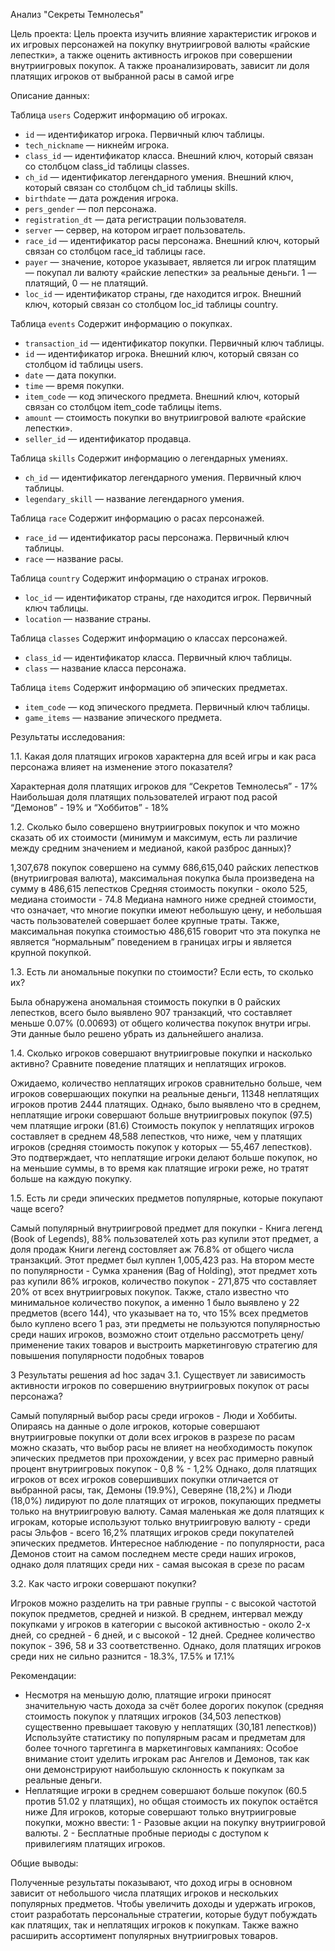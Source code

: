 Анализ "Секреты Темнолесья"

Цель проекта:
Цель проекта изучить влияние характеристик игроков и их игровых персонажей на покупку внутриигровой валюты «райские лепестки», а также оценить активность игроков при совершении внутриигровых покупок. А также проанализировать, зависит ли доля платящих игроков от выбранной расы в самой игре 


Описание данных:

Таблица `users`
Содержит информацию об игроках.
* `id` — идентификатор игрока. Первичный ключ таблицы.
* `tech_nickname` — никнейм игрока.
* `class_id` — идентификатор класса. Внешний ключ, который связан со столбцом class_id таблицы classes.
* `ch_id` — идентификатор легендарного умения. Внешний ключ, который связан со столбцом ch_id таблицы skills.
* `birthdate` — дата рождения игрока.
* `pers_gender` — пол персонажа.
* `registration_dt` — дата регистрации пользователя.
* `server` — сервер, на котором играет пользователь.
* `race_id` — идентификатор расы персонажа. Внешний ключ, который связан со столбцом race_id таблицы race.
* `payer` — значение, которое указывает, является ли игрок платящим — покупал ли валюту «райские лепестки» за реальные деньги. 1 — платящий, 0 — не платящий.
* `lоc_id` — идентификатор страны, где находится игрок. Внешний ключ, который связан со столбцом loc_id таблицы country.

Таблица `events`
Содержит информацию о покупках.
* `transaction_id` — идентификатор покупки. Первичный ключ таблицы.
* `id` — идентификатор игрока. Внешний ключ, который связан со столбцом id таблицы users.
* `date` — дата покупки.
* `time` — время покупки.
* `item_code` — код эпического предмета. Внешний ключ, который связан со столбцом item_code таблицы items.
* `amount` — стоимость покупки во внутриигровой валюте «райские лепестки».
* `seller_id` — идентификатор продавца.
  
Таблица `skills`
Содержит информацию о легендарных умениях.
* `ch_id` — идентификатор легендарного умения. Первичный ключ таблицы.
* `legendary_skill` — название легендарного умения.

Таблица `race`
Содержит информацию о расах персонажей.
* `race_id` — идентификатор расы персонажа. Первичный ключ таблицы.
* `race` — название расы.

Таблица `country`
Содержит информацию о странах игроков.
* `lоc_id` — идентификатор страны, где находится игрок. Первичный ключ таблицы.
* `location` — название страны.
  
Таблица `classes`
Содержит информацию о классах персонажей.
* `class_id` — идентификатор класса. Первичный ключ таблицы.
* `class` — название класса персонажа.
  
Таблица `items`
Содержит информацию об эпических предметах.
* `item_code` — код эпического предмета. Первичный ключ таблицы.
* `game_items` — название эпического предмета.

Результаты исследования:

1.1. Какая доля платящих игроков характерна для всей игры и как раса
персонажа влияет на изменение этого показателя?

Характерная доля платящих игроков для “Секретов Темнолесья” - 17%
Наибольшая доля платящих пользователей играют под расой “Демонов” - 19% и
“Хоббитов” - 18%

1.2. Сколько было совершено внутриигровых покупок и что можно сказать об их
стоимости (минимум и максимум, есть ли различие между средним значением
и медианой, какой разброс данных)?

1,307,678 покупок совершено на сумму 686,615,040 райских лепестков
(внутриигровая валюта), максимальная покупка была произведена на сумму в
486,615 лепестков
Средняя стоимость покупки - около 525, медиана стоимости - 74.8
Медиана намного ниже средней стоимости, что означает, что многие покупки
имеют небольшую цену, и небольшая часть пользователей совершает более
крупные траты. Также, максимальная покупка стоимостью 486,615 говорит что
эта покупка не является “нормальным” поведением в границах игры и является
крупной покупкой.

1.3. Есть ли аномальные покупки по стоимости? Если есть, то сколько их?

Была обнаружена аномальная стоимость покупки в 0 райских лепестков, всего было
выявлено 907 транзакций, что составляет меньше 0.07% (0.00693) от общего
количества покупок внутри игры. Эти данные было решено убрать из дальнейшего
анализа.

1.4. Сколько игроков совершают внутриигровые покупки и насколько активно?
Сравните поведение платящих и неплатящих игроков.

Ожидаемо, количество неплатящих игроков сравнительно больше, чем игроков
совершающих покупки на реальные деньги, 11348 неплатящих игроков против 2444
платящих.
Однако, было выявлено что в среднем, неплатящие игроки совершают больше
внутриигровых покупок (97.5) чем платящие игроки (81.6)
Стоимость покупок у неплатящих игроков составляет в среднем 48,588 лепестков,
что ниже, чем у платящих игроков (средняя стоимость покупок у которых — 55,467
лепестков).
Это подтверждает, что неплатящие игроки делают больше покупок, но на
меньшие суммы, в то время как платящие игроки реже, но тратят больше на
каждую покупку.

1.5. Есть ли среди эпических предметов популярные, которые покупают чаще
всего?

Самый популярный внутриигровой предмет для покупки - Книга легенд (Book
of Legends), 88% пользователей хоть раз купили этот предмет, а доля
продаж Книги легенд состовляет аж 76.8% от общего числа транзакций.
Этот предмет был куплен 1,005,423 раз.
На втором месте по популярности - Сумка хранения (Bag of Holding), этот
предмет хоть раз купили 86% игроков, количество покупок - 271,875 что
составляет 20% от всех внутриигровых покупок.
Также, стало известно что минимальное количество покупок, а именно 1
было выявлено у 22 предметов (всего 144), что указывает на то, что 15%
всех предметов было куплено всего 1 раз, эти предметы не пользуются
популярностью среди наших игроков, возможно стоит отдельно
рассмотреть цену/применение таких товаров и выстроить маркетинговую
стратегию для повышения популярности подобных товаров

3 Результаты решения ad hoc задач
3.1. Существует ли зависимость активности игроков по совершению внутриигровых
покупок от расы персонажа?

Самый популярный выбор расы среди игроков - Люди и Хоббиты. Опираясь на
данные о доле игроков, которые совершают внутриигровые покупки от доли всех
игроков в разрезе по расам можно сказать, что выбор расы не влияет на
необходимость покупок эпических предметов при прохождении, у всех рас примерно равный процент внутриигровых покупок - 0,8 % - 1,2%
Однако, доля платящих игроков от всех игроков совершивших покупки отличается
от выбранной расы, так, Демоны (19.9%), Северяне (18,2%) и Люди (18,0%)
лидируют по доле платящих от игроков, покупающих предметы только на
внутриигровую валюту.
Самая маленькая же доля платящих к игрокам, которые используют только
внутриигровую валюту - среди расы Эльфов - всего 16,2% платящих игроков среди
покупателей эпических предметов.
Интересное наблюдение - по популярности, раса Демонов стоит на самом
последнем месте среди наших игроков, однако доля платящих среди них - самая
высокая в срезе по расам

3.2. Как часто игроки совершают покупки?

Игроков можно разделить на три равные группы - с высокой частотой покупок
предметов, средней и низкой.
В среднем, интервал между покупками у игроков в категории с высокой
активностью - около 2-х дней, со средней - 6 дней, и с высокой - 12 дней.
Среднее количество покупок - 396, 58 и 33 соответственно.
Однако, доля платящих игроков среди них не сильно разнится - 18.3%, 17.5% и 17.1%


Рекомендации:

* Несмотря на меньшую долю, платящие игроки приносят значительную
часть дохода за счёт более дорогих покупок (средняя стоимость покупок у
платящих игроков (34,503 лепестков) существенно превышает таковую у
неплатящих (30,181 лепестков))
Используйте статистику по популярным расам и предметам для более
точного таргетинга в маркетинговых кампаниях:
Особое внимание стоит уделить игрокам рас Ангелов и Демонов, так как они
демонстрируют наибольшую склонность к покупкам за реальные деньги.
* Неплатящие игроки в среднем совершают больше покупок (60.5 против 51.02
у платящих), но общая стоимость их покупок остаётся ниже
Для игроков, которые совершают только внутриигровые покупки, можно
ввести:
1 - Разовые акции на покупку внутриигровой валюты.
2 - Бесплатные пробные периоды с доступом к привилегиям платящих
игроков.

Общие выводы:

Полученные результаты показывают, что доход игры в основном зависит от
небольшого числа платящих игроков и нескольких популярных предметов. Чтобы
увеличить доходы и удержать игроков, стоит разработать персональные
стратегии, которые будут побуждать как платящих, так и неплатящих игроков к
покупкам. Также важно расширить ассортимент популярных внутриигровых
товаров.
